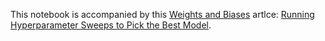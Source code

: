 This notebook is accompanied by this [Weights and Biases](https://www.wandb.com) artlce: [Running Hyperparameter Sweeps to Pick the Best Model](https://www.wandb.com/articles/running-hyperparameter-sweeps-to-pick-the-best-model-using-w-b).
